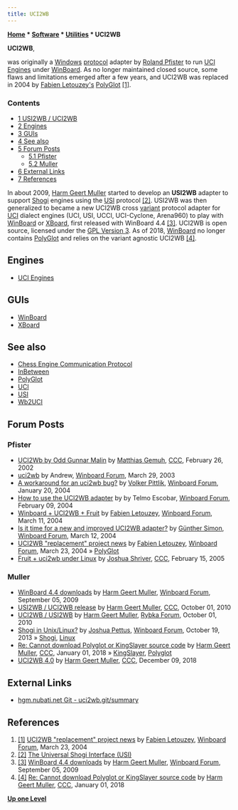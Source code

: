 ```yaml
---
title: UCI2WB
---
```

**[Home](Home "Home") \* [Software](Software "Software") \* [Utilities](Utilities "Utilities") \* UCI2WB**


**UCI2WB**,  

was originally a [Windows](Windows "Windows") [protocol](Protocols "Protocols") adapter by [Roland Pfister](Roland_Pfister "Roland Pfister") to run [UCI Engines](Category:UCI "Category:UCI") under [WinBoard](WinBoard "WinBoard"). As no longer maintained closed source, some flaws and limitations emerged after a few years, and UCI2WB was replaced in 2004 by [Fabien Letouzey's](Fabien_Letouzey "Fabien Letouzey") [PolyGlot](PolyGlot "PolyGlot") <a id="cite-note-1" href="#cite-ref-1">[1]</a>. 




### Contents


* [1 USI2WB / UCI2WB](#usi2wb-.2f-uci2wb)
* [2 Engines](#engines)
* [3 GUIs](#guis)
* [4 See also](#see-also)
* [5 Forum Posts](#forum-posts)
	+ [5.1 Pfister](#pfister)
	+ [5.2 Muller](#muller)
* [6 External Links](#external-links)
* [7 References](#references)






In about 2009, [Harm Geert Muller](Harm_Geert_Muller "Harm Geert Muller") started to develop an **USI2WB** adapter to support [Shogi](Shogi "Shogi") engines using the [USI](USI "USI") protocol <a id="cite-note-2" href="#cite-ref-2">[2]</a>. USI2WB was then generalized to became a new UCI2WB cross [variant](Games#ChessVariants "Games") protocol adapter for [UCI](UCI "UCI") dialect engines (UCI, USI, UCCI, UCI-Cyclone, Arena960) to play with [WinBoard](WinBoard "WinBoard") or [XBoard](XBoard "XBoard"), first released with WinBoard 4.4 <a id="cite-note-3" href="#cite-ref-3">[3]</a>. UCI2WB is open source, licensed under the [GPL Version 3](Free_Software_Foundation#GPL "Free Software Foundation"). As of 2018, [WinBoard](WinBoard "WinBoard") no longer contains [PolyGlot](PolyGlot "PolyGlot") and relies on the variant agnostic UCI2WB <a id="cite-note-4" href="#cite-ref-4">[4]</a>.



## Engines


* [UCI Engines](Category:UCI "Category:UCI")


## GUIs


* [WinBoard](WinBoard "WinBoard")
* [XBoard](XBoard "XBoard")


## See also


* [Chess Engine Communication Protocol](Chess_Engine_Communication_Protocol "Chess Engine Communication Protocol")
* [InBetween](InBetween "InBetween")
* [PolyGlot](PolyGlot "PolyGlot")
* [UCI](UCI "UCI")
* [USI](USI "USI")
* [Wb2UCI](Wb2UCI "Wb2UCI")


## Forum Posts


### Pfister


* [UCI2Wb by Odd Gunnar Malin](https://www.stmintz.com/ccc/index.php?id=215566) by [Matthias Gemuh](Matthias_Gemuh "Matthias Gemuh"), [CCC](CCC "CCC"), February 26, 2002
* [uci2wb](http://www.open-aurec.com/wbforum/viewtopic.php?f=18&t=41982) by Andrew, [Winboard Forum](Computer_Chess_Forums "Computer Chess Forums"), March 29, 2003
* [A workaround for an uci2wb bug?](http://www.open-aurec.com/wbforum/viewtopic.php?f=18&t=46124) by [Volker Pittlik](index.php?title=Volker_Pittlik&action=edit&redlink=1 "Volker Pittlik (page does not exist)"), [Winboard Forum](Computer_Chess_Forums "Computer Chess Forums"), January 20, 2004
* [How to use the UCI2WB adapter](http://www.open-aurec.com/wbforum/viewtopic.php?f=18&t=46414) by by Telmo Escobar, [Winboard Forum](Computer_Chess_Forums "Computer Chess Forums"), February 09, 2004
* [Winboard + UCI2WB + Fruit](http://www.open-aurec.com/wbforum/viewtopic.php?f=18&t=46825) by [Fabien Letouzey](Fabien_Letouzey "Fabien Letouzey"), [Winboard Forum](Computer_Chess_Forums "Computer Chess Forums"), March 11, 2004
* [Is it time for a new and improved UCI2WB adapter?](http://www.open-aurec.com/wbforum/viewtopic.php?f=18&t=46851) by [Günther Simon](G%C3%BCnther_Simon "Günther Simon"), [Winboard Forum](Computer_Chess_Forums "Computer Chess Forums"), March 12, 2004
* [UCI2WB "replacement" project news](http://www.open-aurec.com/wbforum/viewtopic.php?f=18&t=47003) by [Fabien Letouzey](Fabien_Letouzey "Fabien Letouzey"), [Winboard Forum](Computer_Chess_Forums "Computer Chess Forums"), March 23, 2004 » [PolyGlot](PolyGlot "PolyGlot")
* [Fruit + uci2wb under Linux](https://www.stmintz.com/ccc/index.php?id=411604) by [Joshua Shriver](index.php?title=Joshua_Shriver&action=edit&redlink=1 "Joshua Shriver (page does not exist)"), [CCC](CCC "CCC"), February 15, 2005


### Muller


* [WinBoard 4.4 downloads](http://www.open-aurec.com/wbforum/viewtopic.php?f=19&t=50387) by [Harm Geert Muller](Harm_Geert_Muller "Harm Geert Muller"), [Winboard Forum](Computer_Chess_Forums "Computer Chess Forums"), September 05, 2009
* [USI2WB / UCI2WB release](http://www.talkchess.com/forum/viewtopic.php?t=35482) by [Harm Geert Muller](Harm_Geert_Muller "Harm Geert Muller"), [CCC](CCC "CCC"), October 01, 2010
* [UCI2WB / USI2WB](http://rybkaforum.net/cgi-bin/rybkaforum/topic_show.pl?tid=18385) by [Harm Geert Muller](Harm_Geert_Muller "Harm Geert Muller"), [Rybka Forum](Computer_Chess_Forums "Computer Chess Forums"), October 01, 2010
* [Shogi in Unix/Linux?](http://www.open-aurec.com/wbforum/viewtopic.php?f=19&t=52967) by [Joshua Pettus](index.php?title=Joshua_Pettus&action=edit&redlink=1 "Joshua Pettus (page does not exist)"), [Winboard Forum](Computer_Chess_Forums "Computer Chess Forums"), October 19, 2013 » [Shogi](Shogi "Shogi"), [Linux](Linux "Linux")
* [Re: Cannot download Polyglot or KingSlayer source code](http://www.talkchess.com/forum/viewtopic.php?t=66194&start=6) by [Harm Geert Muller](Harm_Geert_Muller "Harm Geert Muller"), [CCC](CCC "CCC"), January 01, 2018 » [KingSlayer](index.php?title=KingSlayer&action=edit&redlink=1 "KingSlayer (page does not exist)"), [Polyglot](index.php?title=Polyglot&action=edit&redlink=1 "Polyglot (page does not exist)")
* [UCI2WB 4.0](http://www.talkchess.com/forum3/viewtopic.php?f=7&t=69203) by [Harm Geert Muller](Harm_Geert_Muller "Harm Geert Muller"), [CCC](CCC "CCC"), December 09, 2018


## External Links


* [hgm.nubati.net Git - uci2wb.git/summary](http://hgm.nubati.net/cgi-bin/gitweb.cgi?p=uci2wb.git;a=summary)


## References


1. <a id="cite-ref-1" href="#cite-note-1">[1]</a> [UCI2WB "replacement" project news](http://www.open-aurec.com/wbforum/viewtopic.php?f=18&t=47003) by [Fabien Letouzey](Fabien_Letouzey "Fabien Letouzey"), [Winboard Forum](Computer_Chess_Forums "Computer Chess Forums"), March 23, 2004
2. <a id="cite-ref-2" href="#cite-note-2">[2]</a> [The Universal Shogi Interface (USI)](http://hgm.nubati.net/usi.html)
3. <a id="cite-ref-3" href="#cite-note-3">[3]</a> [WinBoard 4.4 downloads](http://www.open-aurec.com/wbforum/viewtopic.php?f=19&t=50387) by [Harm Geert Muller](Harm_Geert_Muller "Harm Geert Muller"), [Winboard Forum](Computer_Chess_Forums "Computer Chess Forums"), September 05, 2009
4. <a id="cite-ref-4" href="#cite-note-4">[4]</a> [Re: Cannot download Polyglot or KingSlayer source code](http://www.talkchess.com/forum/viewtopic.php?t=66194&start=6) by [Harm Geert Muller](Harm_Geert_Muller "Harm Geert Muller"), [CCC](CCC "CCC"), January 01, 2018

**[Up one Level](Utilities "Utilities")**







 
